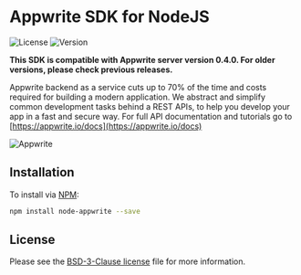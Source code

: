 # Appwrite SDK for NodeJS

![License](https://img.shields.io/github/license/appwrite/sdk-for-node.svg?v=1)
![Version](https://img.shields.io/badge/api%20version-0.3.0-blue.svg?v=1)

**This SDK is compatible with Appwrite server version 0.4.0. For older versions, please check previous releases.**

Appwrite backend as a service cuts up to 70% of the time and costs required for building a modern application. We abstract and simplify common development tasks behind a REST APIs, to help you develop your app in a fast and secure way. For full API documentation and tutorials go to [https://appwrite.io/docs](https://appwrite.io/docs)



![Appwrite](https://appwrite.io/images/github.png)

## Installation

To install via [NPM](https://www.npmjs.com/):

```bash
npm install node-appwrite --save
```

## License

Please see the [BSD-3-Clause license](https://raw.githubusercontent.com/appwrite/appwrite/master/LICENSE) file for more information.